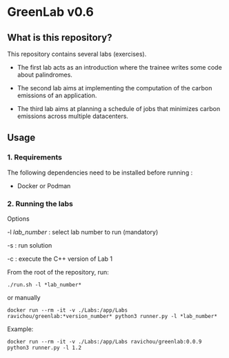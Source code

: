# GreenLab v0.6

## What is this repository?

This repository contains several labs (exercises).

- The first lab acts as an introduction where the trainee writes some code about palindromes.

- The second lab aims at implementing the computation of the carbon emissions of an application.

- The third lab aims at planning a schedule of jobs that minimizes carbon emissions across multiple datacenters.


## Usage

### 1. Requirements

The following dependencies need to be installed before running :
* Docker or Podman

### 2. Running the labs

Options

-l *lab_number* : select lab number to run (mandatory)

-s : run solution

-c : execute the C++ version of Lab 1

From the root of the repository, run:

```shell
./run.sh -l *lab_number*
```

or manually

```shell
docker run --rm -it -v ./Labs:/app/Labs ravichou/greenlab:*version_number* python3 runner.py -l *lab_number*
```
Example:
```shell
docker run --rm -it -v ./Labs:/app/Labs ravichou/greenlab:0.0.9 python3 runner.py -l 1.2
```